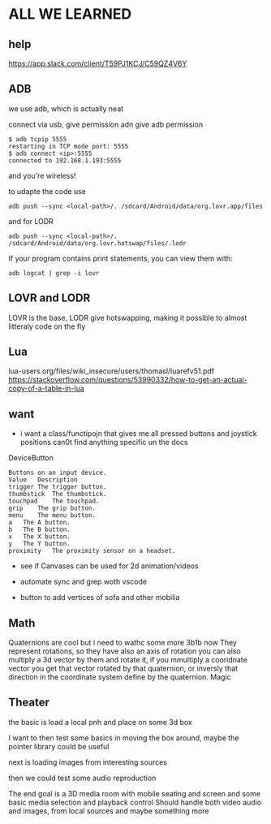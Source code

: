 # ALL WE LEARNED
## help
https://app.slack.com/client/T59PJ1KCJ/C59QZ4V6Y

## ADB
we use adb, which is actually neat

connect via usb, give permission adn give adb permission

    $ adb tcpip 5555
    restarting in TCP mode port: 5555
    $ adb connect <ip>:5555
    connected to 192.168.1.193:5555

and you're wireless!

to udapte the  code use

    adb push --sync <local-path>/. /sdcard/Android/data/org.lovr.app/files

and for LODR

    adb push --sync <local-path>/. /sdcard/Android/data/org.lovr.hotswap/files/.lodr


If your program contains print statements, you can view them with:

    adb logcat | grep -i lovr


## LOVR and LODR
LOVR is the base, LODR give hotswapping, making it possible to almost litteraly code on the fly

## Lua
lua-users.org/files/wiki_insecure/users/thomasl/luarefv51.pdf
https://stackoverflow.com/questions/53990332/how-to-get-an-actual-copy-of-a-table-in-lua


## want
- i want a class/functipojn that gives me all pressed buttons and joystick positions
can0t find anything specific un the docs

DeviceButton 

    Buttons on an input device.
    Value	Description
    trigger	The trigger button.
    thumbstick	The thumbstick.
    touchpad	The touchpad.
    grip	The grip button.
    menu	The menu button.
    a	The A button.
    b	The B button.
    x	The X button.
    y	The Y button.
    proximity	The proximity sensor on a headset.

- see if Canvases can be used for 2d animation/videos

- automate sync and grep woth vscode

- button to add vertices of sofa and other mobilia

## Math

Quaternions are cool but i need to wathc some more 3b1b now
They represent rotations, so they have also an axis of rotation 
you can also multiply a 3d vector by them and rotate it, if you mmultiply a cooridnate vector you get that vector rotated by that quaternion, or inversly that direction in the coordinate system define by the quaternion. Magic

## Theater
 
the basic is load a local pnh and place on some 3d box

I want to then test some basics in moving the box around, maybe the pointer library could be useful

next is loading images from interesting sources

then we could test some audio reproduction

The end goal is a 3D media room with mobile seating and screen and some basic media selection and playback control
Should handle both video audio and images, from local sources and maybe something more

